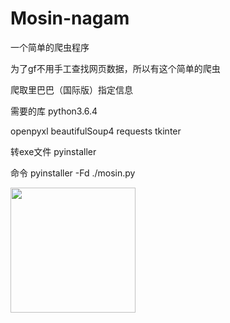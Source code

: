 # Mosin-nagam
一个简单的爬虫程序

为了gf不用手工查找网页数据，所以有这个简单的爬虫

爬取里巴巴（国际版）指定信息

需要的库
python3.6.4

openpyxl
beautifulSoup4
requests
tkinter

转exe文件
pyinstaller

命令 pyinstaller -Fd ./mosin.py

<img src="https://github.com/zhangkaitao/shiro-example/blob/master/1.jpg" width = "200" style="align:left"/>

